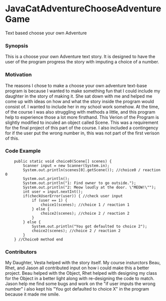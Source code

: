 # JavaCatAdventureChooseAdventureGame
Text based choose your own Adventure
### Synopsis
This is a choose your own Adventure text story. It is designed to have the user of the program progress the story with imputing a choice of a number.
### Motivation
The reasons I chose to make a choose your own adventure text-base program is because I wanted to make something fun that I could include my daughter in the story of making it. She sat down with me and helped me come up with ideas on how and what the story inside the program would consist of. I wanted to include her in my school work somehow. At the time, of the course I was also struggling with methods a little, and this program help to experience those a lot more firsthand. This Verion of the Program is slightly modified to inculed an object called Scene. This was a requirement for the final project of this part of the course. I also included a contingency for if the user put the wrong number in, this was not part of the first verison of this.
### Code Example
```
	public static void choice0(Scene[] scenes) {
		Scanner input = new Scanner(System.in);
		System.out.println(scenes[0].getScene()); //choice0 / reaction 0
		System.out.println();
		System.out.println("1: Find owner to go outside.");
		System.out.println("2: Meow loudly at the door. \"MEOW!\"");
		int user = input.nextInt();
		if(checkUserError(user)) { //check user input
			if (user == 1) {
				choice1(scenes); //choice 1 / reaction 1
			} else {
				choice2(scenes); //choice 2 / reaction 2
			}
		} else {
			System.out.println("You got defaulted to choice 2");
			choice2(scenes); //choice 2 / reaction 2
		}
	} //Choice0 method end
```
### Contributors
My Daughter, Vesta helped with the story itself.
My course insturctors Beau, Rhet, and Jason all contributed input on how i could make this a better project. Beau helped with the Object, Rhet helped with designing my class for the Object in a better light along with re-designing the code to match. Jason help me find some bugs and work on the "if user imputs the wrong number" i also kept his "You got defaulted to choice X" in the program because it made me smile.
